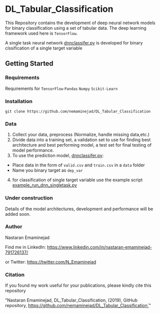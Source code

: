# DL_Tabular_Classification

This Repository contains the development of deep neural network models for binary classification using a set of tabular data. 
The deep learning framework used here is `TensorFlow`.

A single task neural network [dnnclassifer.py](https://github.com/nemaminejad/DL_Tabular_Classification/blob/master/dnnclassifier.py)
is developed for binary clssification of a single target variable


## Getting Started
### Requirements
Requirements for 
`TensorFlow`
`Pandas`
`Numpy`
`Scikit-Learn`

### Installation
`git clone https://github.com/nemaminejad/DL_Tabular_Classification`

### Data
1. Collect your data, preprocess (Normalize, handle missing data,etc.)
2. Divide data into a training set, a validation set to use for finding best architecture and best performing model, a test set for final testing of model performance.
3. To use the prediction model, [dnnclassifer.py](https://github.com/nemaminejad/DL_Tabular_Classification/blob/master/dnnclassifier.py):
  - Place data in the form of `valid.csv` and `train.csv` in a `data` folder
  - Name you binary target as `dep_var`
 
4. for classification of single target variable use the example script [example_run_dnn_singletask.py](https://github.com/nemaminejad/DL_Tabular_Classification/blob/master/example_run_dnn_singletask.py)

 
### Under construction
Details of the model architectures, development and performance will be added soon.

### Author
Nastaran Emaminejad

Find me in LinkedIn: https://www.linkedin.com/in/nastaran-emaminejad-791726137/

or Twitter: https://twitter.com/N_Emaminejad
### Citation
If you found my work useful for your publications, please kindly cite this repository

"Nastaran Emaminejad, DL_Tabular_Classification, (2019), GitHub repository, https://github.com/nemaminejad/DL_Tabular_Classification`"
